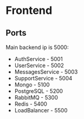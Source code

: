 # Frontend

## Ports

Main backend ip is 5000:<br>

- AuthService - 5001
- UserService - 5002
- MessagesService - 5003
- SupportService - 5004
- Mongo - 5100
- PostgreSQL - 5200
- RabbitMQ - 5300
- Redis - 5400
- LoadBalancer - 5500


